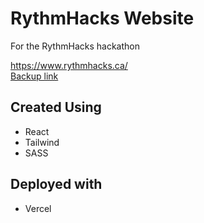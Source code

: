# RythmHacks Website
For the RythmHacks hackathon


https://www.rythmhacks.ca/<br/>
[Backup link](https://rythmhacks.vercel.app/)

## Created Using
- React
- Tailwind 
- SASS

## Deployed with
- Vercel
